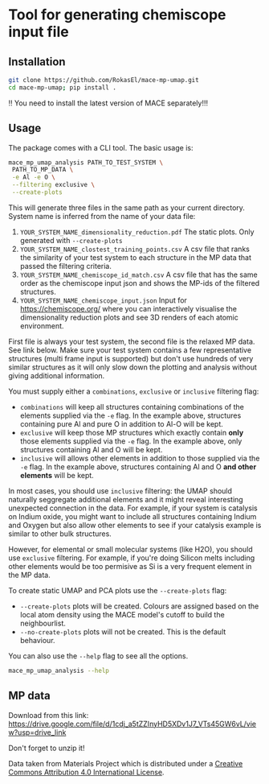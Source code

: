 # Tool for generating chemiscope input file

## Installation

```bash
git clone https://github.com/RokasEl/mace-mp-umap.git
cd mace-mp-umap; pip install .
```

‼️ You need to install the latest version of MACE separately!‼️


## Usage

The package comes with a CLI tool. The basic usage is:

```bash
mace_mp_umap_analysis PATH_TO_TEST_SYSTEM \
 PATH_TO_MP_DATA \
 -e Al -e O \
 --filtering exclusive \
 --create-plots
```
This will generate three files in the same path as your current directory. System name is inferred from the name of your data file:
 1. `YOUR_SYSTEM_NAME_dimensionality_reduction.pdf` The static plots. Only generated with `--create-plots`
 2. `YOUR_SYSTEM_NAME_clostest_training_points.csv` A csv file that ranks the similarity of your test system to each structure in the MP data that passed the filtering criteria.
 3. `YOUR_SYSTEM_NAME_chemiscope_id_match.csv` A csv file that has the same order as the chemiscope input json and shows the MP-ids of the filtered structures.
 4. `YOUR_SYSTEM_NAME_chemiscope_input.json` Input for https://chemiscope.org/ where you can interactively visualise the dimensionality reduction plots and see 3D renders of each atomic environment.

First file is always your test system, the second file is the relaxed MP data. See link below. Make sure your test system contains a few representative structures (multi frame input is supported) but don't use hundreds of very similar structures as it will only slow down the plotting and analysis without giving additional information.

You must supply either a `combinations`, `exclusive` or `inclusive` filtering flag:

   - `combinations` will keep all structures containing combinations of the elements supplied via the `-e` flag. In the example above, structures containing pure Al and pure O in addition to Al-O will be kept.
   - `exclusive` will keep those MP structures which exactly contain **only** those elements supplied via the `-e` flag. In the example above, only structures containing Al and O will be kept.
   - `inclusive` will allows other elements in addition to those supplied via the `-e` flag. In the example above, structures containing Al and O **and other elements** will be kept.

In most cases, you should use `inclusive` filtering: the UMAP should naturally seggregate additional elements and it might reveal interesting unexpected connection in the data. For example, if your system is catalysis on Indium oxide, you might want to include all structures containing Indium and Oxygen but also allow other elements to see if your catalysis example is similar to other bulk structures.

However, for elemental or small molecular systems (like H2O), you should use `exclusive` filtering. For example, if you're doing Silicon melts including other elements would be too permisive as Si is a very frequent element in the MP data.

To create static UMAP and PCA plots use the `--create-plots` flag:

 - `--create-plots` plots will be created. Colours are assigned based on the local atom density using the MACE model's cutoff to build the neighbourlist.
 - `--no-create-plots` plots will not be created. This is the default behaviour.

You can also use the `--help` flag to see all the options.

```bash
mace_mp_umap_analysis --help
```

## MP data

Download from this link: https://drive.google.com/file/d/1cdj_a5tZZInyHD5XDv1J7_VTs45GW6vL/view?usp=drive_link

Don't forget to unzip it!

Data taken from Materials Project which is distributed under a [Creative Commons Attribution 4.0 International License](https://creativecommons.org/licenses/by/4.0/).
